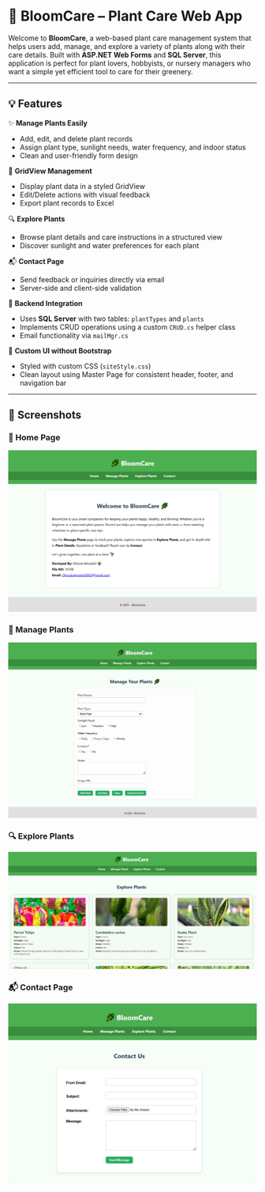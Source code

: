 # 🌿 BloomCare – Plant Care Web App

Welcome to **BloomCare**, a web-based plant care management system that helps users add, manage, and explore a variety of plants along with their care details. 
Built with **ASP.NET Web Forms** and **SQL Server**, this application is perfect for plant lovers, hobbyists, or nursery managers who want a simple yet efficient tool 
to care for their greenery.

---

## 💡 Features

✨ **Manage Plants Easily**  
- Add, edit, and delete plant records  
- Assign plant type, sunlight needs, water frequency, and indoor status  
- Clean and user-friendly form design  

🧾 **GridView Management**  
- Display plant data in a styled GridView  
- Edit/Delete actions with visual feedback  
- Export plant records to Excel  

🔍 **Explore Plants**  
- Browse plant details and care instructions in a structured view  
- Discover sunlight and water preferences for each plant  

📬 **Contact Page**  
- Send feedback or inquiries directly via email  
- Server-side and client-side validation  

🧱 **Backend Integration**  
- Uses **SQL Server** with two tables: `plantTypes` and `plants`  
- Implements CRUD operations using a custom `CRUD.cs` helper class  
- Email functionality via `mailMgr.cs`

🎨 **Custom UI without Bootstrap**  
- Styled with custom CSS (`siteStyle.css`)  
- Clean layout using Master Page for consistent header, footer, and navigation bar  

---

## 📸 Screenshots
### 🌿 Home Page
![Home Page](BloomCareWebApp/Screenshots/Home.png)

### 🧾 Manage Plants
![Manage Plants](BloomCareWebApp/Screenshots/manage-plants.png)

### 🔍 Explore Plants
![Explore Plants](BloomCareWebApp/Screenshots/explore-plants.png)

### 📬 Contact Page
![Contact Page](BloomCareWebApp/Screenshots/contact.png)




